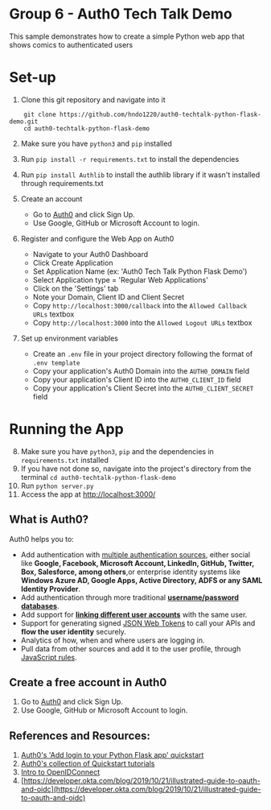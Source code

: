 # Group 6 - Auth0 Tech Talk Demo

This sample demonstrates how to create a simple Python web app that shows comics to
authenticated users

# Set-up
1. Clone this git repository and navigate into it
```
    git clone https://github.com/hndo1220/auth0-techtalk-python-flask-demo.git
    cd auth0-techtalk-python-flask-demo
```
2. Make sure you have `python3` and `pip` installed
3. Run `pip install -r requirements.txt` to install the dependencies
4. Run `pip install Authlib` to install the authlib library if it wasn't installed through requirements.txt
5. Create an account
    * Go to [Auth0](https://auth0.com) and click Sign Up.
    * Use Google, GitHub or Microsoft Account to login.

6. Register and configure the Web App on Auth0
    * Navigate to your Auth0 Dashboard
    * Click Create Application
    * Set Application Name (ex: 'Auth0 Tech Talk Python Flask Demo')
    * Select Application type = 'Regular Web Applications'
    * Click on the 'Settings' tab
    * Note your Domain, Client ID and Client Secret
    * Copy `http://localhost:3000/callback` into the `Allowed Callback URLs` textbox
    * Copy `http://localhost:3000` into the `Allowed Logout URLs` textbox

7. Set up environment variables
    * Create an `.env` file in your project directory following the format of `.env template`
    * Copy your application's Auth0 Domain into the `AUTH0_DOMAIN` field
    * Copy your application's Client ID into the `AUTH0_CLIENT_ID` field
    * Copy your application's Client Secret into the `AUTH0_CLIENT_SECRET` field

# Running the App
8. Make sure you have `python3`, `pip` and the dependencies in `requirements.txt` installed
9. If you have not done so, navigate into the project's directory from the terminal 
`cd auth0-techtalk-python-flask-demo`
10. Run `python server.py`
11. Access the app at [http://localhost:3000/](http://localhost:3000/)

## What is Auth0?

Auth0 helps you to:

* Add authentication with [multiple authentication sources](https://auth0.com/docs/identityproviders),
either social like **Google, Facebook, Microsoft Account, LinkedIn, GitHub, Twitter, Box, Salesforce, among others**,or
enterprise identity systems like **Windows Azure AD, Google Apps, Active Directory, ADFS or any SAML Identity Provider**.
* Add authentication through more traditional **[username/password databases](https://docs.auth0.com/mysql-connection-tutorial)**.
* Add support for **[linking different user accounts](https://auth0.com/docs/link-accounts)** with the same user.
* Support for generating signed [JSON Web Tokens](https://auth0.com/docs/jwt) to call your APIs and
**flow the user identity** securely.
* Analytics of how, when and where users are logging in.
* Pull data from other sources and add it to the user profile, through [JavaScript rules](https://auth0.com/docs/rules).

## Create a free account in Auth0

1. Go to [Auth0](https://auth0.com) and click Sign Up.
2. Use Google, GitHub or Microsoft Account to login.

## References and Resources:
1. [Auth0's 'Add login to your Python Flask app' quickstart](https://auth0.com/docs/quickstart/webapp/python/interactive)
2. [Auth0's collection of Quickstart tutorials](https://auth0.com/docs/quickstarts)
3. [Intro to OpenIDConnect](https://auth0.com/resources/webinars/intro-openid-connect/thankyou)
4. [https://developer.okta.com/blog/2019/10/21/illustrated-guide-to-oauth-and-oidc](https://developer.okta.com/blog/2019/10/21/illustrated-guide-to-oauth-and-oidc)